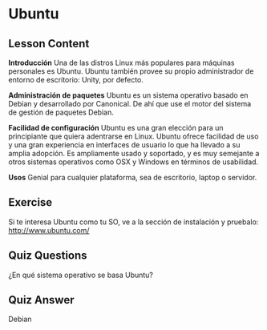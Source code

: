# Ubuntu

## Lesson Content

<b>Introducción</b>
Una de las distros Linux más populares para máquinas personales es Ubuntu. Ubuntu también provee su propio administrador de entorno de escritorio: Unity, por defecto.

<b>Administración de paquetes</b>
Ubuntu es un sistema operativo basado en Debian y desarrollado por Canonical. De ahí que use el motor del sistema de gestión de paquetes Debian.

<b>Facilidad de configuración</b>
Ubuntu es una gran elección para un principiante que quiera adentrarse en Linux. Ubuntu ofrece facilidad de uso y una gran experiencia en interfaces de usuario lo que ha llevado a su amplia adopción. Es ampliamente usado y soportado, y es muy semejante a otros sistemas operativos como OSX y Windows en términos de usabilidad.

<b>Usos</b>
Genial para cualquier plataforma, sea de escritorio, laptop o servidor.

## Exercise

Si te interesa Ubuntu como tu SO, ve a la sección de instalación y pruebalo: <a href='http://www.ubuntu.com/'>http://www.ubuntu.com/</a>

## Quiz Questions

¿En qué sistema operativo se basa Ubuntu?

## Quiz Answer

Debian
